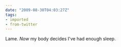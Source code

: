 ```yaml
---
date: "2009-08-30T04:03:27Z"
tags:
- imported
- from-twitter
---
```

Lame. *Now* my body decides I've had enough sleep.
